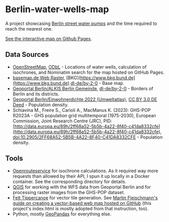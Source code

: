 # Berlin-water-wells-map
A project showcasing [Berlin street water pumps](https://www.berlin.de/umwelt/themen/wasser/artikel.155619.php) and the time required to reach the nearest one.

[See the interactive map on Github Pages](https://ossssip.github.io/Berlin-water-wells-map/).

## Data Sources
- [OpenStreetMap](https://www.openstreetmap.org/copyright), [ODbL](https://opendatacommons.org/licenses/odbl/) - Locations of water wells, calculation of isochrones, and Nominatim search for the map hosted on GitHub Pages.
- [basemap.de Web Raster](https://basemap.de/web_raster/), [BKG](https://www.bkg.bund.de](https://www.bkg.bund.de) [dl-de/by-2-0](https://www.govdata.de/dl-de/by-2-0) - Base map.
- [Geoportal Berlin/ALKIS Berlin Gemeinde](https://fbinter.stadt-berlin.de/fb/wfs/data/senstadt/s_wfs_alkis_bezirk), [dl-de/by-2-0](https://www.govdata.de/dl-de/by-2-0) - Borders of Berlin and its districts.
- [Geoportal Berlin/Einwohnerdichte 2022 (Umweltatlas)](https://daten.berlin.de/datensaetze/einwohnerdichte-2022-umweltatlas-wms), [CC BY 3.0 DE Deed](https://creativecommons.org/licenses/by-sa/3.0/de/deed.de) - Population density.
- Schiavina M., Freire S., Carioli A., MacManus K. (2023): GHS-POP R2023A - GHS population grid multitemporal (1975-2030), European Commission, Joint Research Centre (JRC), PID: [http://data.europa.eu/89h/2ff68a52-5b5b-4a22-8f40-c41da8332cfe](http://data.europa.eu/89h/2ff68a52-5b5b-4a22-8f40-c41da8332cfe), [doi:10.2905/2FF68A52-5B5B-4A22-8F40-C41DA8332CFE](https://doi.org/10.2905/2FF68A52-5B5B-4A22-8F40-C41DA8332CFE) - Population density.

## Tools
- [Openrouteservice](https://openrouteservice.org/) for isochrone calculations. As it required way more requests than allowed by their API, I spun it up locally in a Docker container. See the corresponding directory for details.
- [QGIS](https://qgis.org/) for working with the WFS data from Geoportal Berlin and for processing raster images from the GHS-POP dataset.
- [Felt Tippercanoe](https://github.com/felt/tippecanoe) for vector tile generation. See [Martin Fleischmann's guide on creating a vector-based web map hosted on GitHub](https://martinfleischmann.net/how-to-create-a-vector-based-web-map-hosted-on-github/) (this project's index.html is mostly adopted from that instruction, too).
- Python, mostly [GeoPandas](https://geopandas.org/) for everything else.
